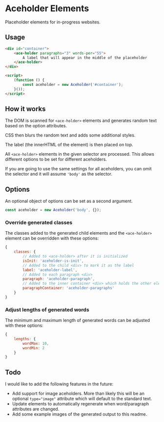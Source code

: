 # Aceholder Elements

Placeholder elements for in-progress websites.

## Usage

```html
<div id="container">
    <ace-holder paragraphs="3" words-per="55">
        A label that will appear in the middle of the placeholder
    </ace-holder>
</div>

<script>
    (function () {
        const aceholder = new Aceholder('#container');
    }());
</script>
```

## How it works

The DOM is scanned for `<ace-holder>` elements and generates random text based on the option attributes.

CSS then blurs the random text and adds some additional styles.

The label (the innerHTML of the element) is then placed on top.

All `<ace-holder>` elements in the given selector are processed. This allows different options to be set for different aceholders.

If you are going to use the same settings for all aceholders, you can omit the selector and it will assume `'body'` as the selector.

## Options

An optional object of options can be set as a second argument.

```javascript
const aceholder = new Aceholder('body', {});
```

### Override generated classes

The classes added to the generated child elements and the `<ace-holder>` element can be overridden with these options:

```javascript
{
    classes: {
        // Added to <ace-holder> after it is initialized
        isInit: 'aceholder-is-init',
        // Added to the child <div> to mark it as the label
        label: 'aceholder-label',
        // Added to each paragraph <div>
        paragraph: 'aceholder-paragraph',
        // Added to the inner container <div> which holds the other elements
        paragraphContainer: 'aceholder-paragraphs'
    }
}
```

### Adjust lengths of generated words

The minimum and maximum length of generated words can be adjusted with these options:

```javascript
{
    lengths: {
        wordMax: 10,
        wordMin: 2
    }
}
```

## Todo

I would like to add the following features in the future:

 - Add support for image aceholders. More than likely this will be an optional `type="image"` attribute which will default to the standard text.
 - Update elements to automatically regenerate when word/paragraph attributes are changed.
 - Add some example images of the generated output to this readme.
